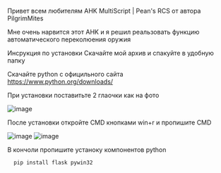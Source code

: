 Привет всем любителям AHK MultiScript | Pean's RCS от автора PilgrimMites

Мне очень нарвится этот AHK и я решил реальзовать функцию автоматического переколюения оружия 



Инсрукция по установки 
Скачайте мой архив и спакуйте в удобную папку 


Скачайте python c официльного сайта https://www.python.org/downloads/

При установки поставитьте 2 глаочки как на фото 


![image](https://github.com/user-attachments/assets/0a4b8bb8-e955-432a-9d5e-54cf990f444c)

После установки откройте CMD 
кнопками win+r
и пропишите CMD 

![image](https://github.com/user-attachments/assets/999ff863-57aa-4645-ba21-b160f9d61538)
![image](https://github.com/user-attachments/assets/ea98b028-1bbc-40f2-aa48-20cbeed71fca)

В кончоли пропишите устаноку компонентов python 

      pip install flask pywin32  

